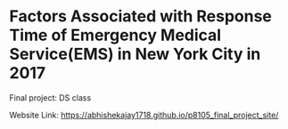 # Factors Associated with Response Time of Emergency Medical Service(EMS) in New York City in 2017

Final project: DS class

Website Link: https://abhishekajay1718.github.io/p8105_final_project_site/

